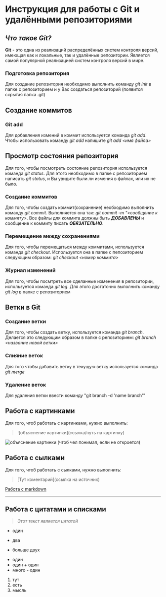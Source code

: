 # Инструкция для работы с Git и удалёнными репозиториями 

## ***Что такое Git?***
**Git** - это одна из реализаций распределённых систем контроля версий, имеющая как и локальные, так и удалённые репозитории. Является самой популярной реализацией систем контроля версий в мире.
### **Подготовка репозитория**
Для создание репозитория необходимо выполнить команду *git init*  в папке с репозиторием и у Вас создаться репозиторий (появится скрытая папка .git)

## **Создание коммитов**

### **Git add**
Для добавления измений в коммит используется команда *git add*. Чтобы использовать команду *git add* напишите *git add <имя файла>*

## **Просмотр состояния репозитория**
Для того, чтобы посмотреть состояние репозитория используется команда *git status*. Для этого необходимо в папке с репозиторием написать *git status*, и Вы увидите были ли измения в файлах, или их не было.

### **Создание коммитов**
Для того, чтобы создать коммит(сохранение) необходимо выполнить команду *git commit*. Выполняется она так: *git commit -m "<сообщение к коммиту>*. Все файлы для коммита должны быть ***ДОБАВЛЕНЫ*** и сообщение к коммиту писать ***ОБЯЗАТЕЛЬНО***.

### **Перемещение между сохранениями**
Для того, чтобы перемещаться между коммитами, используется команда *git checkout*. Используется она в папке с пепозиторием следующим образом: *git checkout <номер коммита>*

### **Журнал изменений**
Для того, чтобы посмтреть все сделанные изменения в репозитории, используется команда *git log*. Для этого достаточно выполнить команду *git log* в папке с репозиторием

## **Ветки в Git**

### **Создание ветки**

Для того, чтобы создать ветку, используется команда *git branch*. Делается это следующим образом в папке с репозиторием: *git branch <название новой ветки>*

### **Слияние веток**

Для того чтобы дабавить ветку в текущую ветку используется команда *git merge <name branch>*

### **Удаление веток**
Для удаления ветки ввести команду "git branch -d 'name branch'"

## **Работа с картинками**
Для того, чтоб работать с картинками, нужно выполнить: 
>!\[объяснение картинки](ссылка/путь на картинку)

![объяснение картинки (чтоб чел понимал, если не откроется)](https://i.pinimg.com/564x/62/a0/08/62a008d18e8d8a148bceee8df7ab2111.jpg)

## **Работа с сылками**
Для того, чтоб работать с сылками, нужно выполнить:

>\[Тут коментарий](ссылка на источник)

[Работа с markdown](https://lifehacker.ru/chto-takoe-markdown/)

---

## **Работа с цитатами и списками**

> *Этот текст является цитатой*
>>

* один 
- два
+ больше двух

* один
* один + один 
* много - один

1. тут
2. есть
3. мысль
